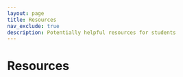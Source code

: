 ```yaml
---
layout: page
title: Resources
nav_exclude: true
description: Potentially helpful resources for students
---
```


# Resources